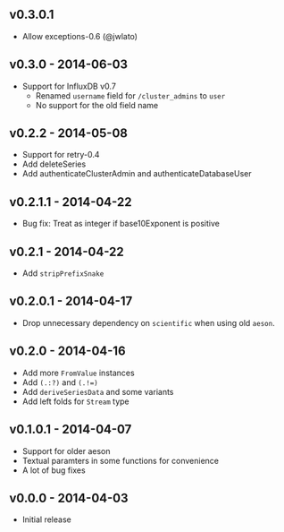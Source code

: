 ## v0.3.0.1

* Allow exceptions-0.6 (@jwlato)

## v0.3.0 - 2014-06-03

* Support for InfluxDB v0.7
    * Renamed `username` field for `/cluster_admins` to `user`
    * No support for the old field name

## v0.2.2 - 2014-05-08

* Support for retry-0.4
* Add deleteSeries
* Add authenticateClusterAdmin and authenticateDatabaseUser

## v0.2.1.1 - 2014-04-22

* Bug fix: Treat as integer if base10Exponent is positive

## v0.2.1 - 2014-04-22

* Add `stripPrefixSnake`

## v0.2.0.1 - 2014-04-17

* Drop unnecessary dependency on `scientific` when using old `aeson`.

## v0.2.0 - 2014-04-16

* Add more `FromValue` instances
* Add `(.:?)` and `(.!=)`
* Add `deriveSeriesData` and some variants
* Add left folds for `Stream` type

## v0.1.0.1 - 2014-04-07

* Support for older aeson
* Textual paramters in some functions for convenience
* A lot of bug fixes

## v0.0.0 - 2014-04-03

* Initial release
